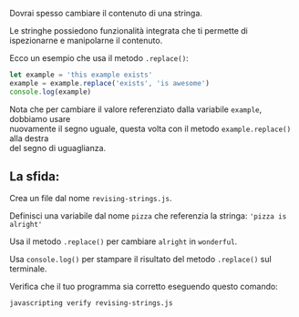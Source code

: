 Dovrai spesso cambiare il contenuto di una stringa.

Le stringhe possiedono funzionalità integrata che ti permette di ispezionarne e manipolarne il contenuto.

Ecco un esempio che usa il metodo `.replace()`:

```js
let example = 'this example exists'
example = example.replace('exists', 'is awesome')
console.log(example)
```

Nota che per cambiare il valore referenziato dalla variabile `example`, dobbiamo usare  
nuovamente il segno uguale, questa volta con il metodo `example.replace()` alla destra  
del segno di uguaglianza.

## La sfida:

Crea un file dal nome `revising-strings.js`.

Definisci una variabile dal nome `pizza` che referenzia la stringa: `'pizza is alright'`

Usa il metodo `.replace()` per cambiare `alright` in `wonderful`.

Usa `console.log()` per stampare il risultato del metodo `.replace()` sul terminale.

Verifica che il tuo programma sia corretto eseguendo questo comando:

`javascripting verify revising-strings.js`
